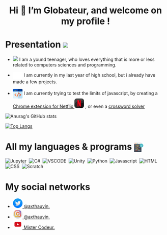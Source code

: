 <h1 align = "center"> Hi 👋 I’m Globateur, and welcome on my profile ! </h1>

<h1> Presentation  <img src="https://image.flaticon.com/icons/png/512/1527/1527031.png" width = 40px> </h1> 


- <img src="https://cdn.icon-icons.com/icons2/2351/PNG/512/logo_telegram_airplane_air_plane_paper_airplane_icon_143169.png" width = 30px> I am a yound teenager, who loves everything that is more or less related to computers sciences and programming.


- <img src="./graduation-hat-white.svg" width = 30px style="vertical-align:middle"> I am currently in my last year of high school, but i already have made a few projects.

- <img src="./web-development.svg" width = 30px style="vertical-align:middle"> I am currently trying to test the limits of javascript, by creating a <a href="https://github.com/Globateur/Netflix-better-marks"> Chrome extension for Netflix <img src="./Netflix-icon.png" width=30px></a> , or even a  <a href = "https://programmemotscroises.github.io/">crossword solver</a>

<!--

![Anurag's GitHub stats](https://github-readme-stats.vercel.app/api?username=globateur&show_icons=true&theme=synthwave)
-->


![Anurag's GitHub stats](https://github-readme-stats.vercel.app/api?username=globateur&show_icons=true&theme=radical)

[![Top Langs](https://github-readme-stats.vercel.app/api/top-langs/?username=globateur&theme=radical)](https://github.com/anuraghazra/github-readme-stats)


# All my languages & programs <img src="./code.svg" width = 30px style="vertical-align:middle">
![Jupyter](https://img.shields.io/badge/Jupyter-white?style=plastic&logo=Jupyter)&nbsp;
![C#](https://img.shields.io/badge/C-sharp-white?style=plastic&logo=c-sharp)&nbsp;
![VSCODE](https://img.shields.io/badge/Visual-studio-white?style=plastic&logo=visual-studio&logoColor=007ACC)&nbsp;
![Unity](https://img.shields.io/badge/Unity-white?style=plastic&logo=unity&logoColor=09090c)&nbsp;
![Python](https://img.shields.io/badge/Python-white?style=plastic&logo=python&logoColor=386e9c)&nbsp;
![Javascript](https://img.shields.io/badge/Javascript-white?style=plastic&logo=javascript)&nbsp;
![HTML](https://img.shields.io/badge/Html-white?style=plastic&logo=html5)&nbsp;
![CSS](https://img.shields.io/badge/Css-white?style=plastic&logo=css3&logoColor=007ACC)&nbsp;
![Scratch](https://img.shields.io/badge/Scratch-white?style=plastic&logo=scratch)&nbsp;


# My social networks

- <a href = "https://twitter.com/axthauvin"> <img src="./twitter.png" width = 30px> @axthauvin. </a> 
- <a href = "https://instagram.com/axthauvin"> <img src="./instagram.png" width = 30px> @axthauvin. </a> 
- <a href = "https://www.youtube.com/channel/UCF6zpti-ice10f9RInxHyFA"> <img src="./youtube.png" width = 30px> Mister Codeur. </a> 


<!---
Globateur/Globateur is a ✨ special ✨ repository because its `README.md` (this file) appears on your GitHub profile.
You can click the Preview link to take a look at your changes.
--->

